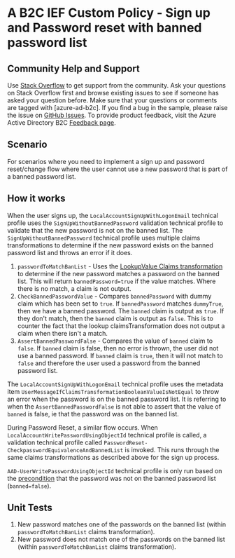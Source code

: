 # A B2C IEF Custom Policy - Sign up and Password reset with banned password list

## Community Help and Support
Use [Stack Overflow](https://stackoverflow.com/questions/tagged/azure-ad-b2c) to get support from the community. Ask your questions on Stack Overflow first and browse existing issues to see if someone has asked your question before. Make sure that your questions or comments are tagged with [azure-ad-b2c].
If you find a bug in the sample, please raise the issue on [GitHub Issues](https://github.com/azure-ad-b2c/samples/issues).
To provide product feedback, visit the Azure Active Directory B2C [Feedback page](https://feedback.azure.com/forums/169401-azure-active-directory?category_id=160596).

## Scenario
For scenarios where you need to implement a sign up and password reset/change flow where the user cannot use a new password that is part of a banned password list.

## How it works
When the user signs up, the `LocalAccountSignUpWithLogonEmail` technical profile uses the `SignUpWithoutBannedPassword` validation technical profile to validate that the new password is not on the banned list.
The `SignUpWithoutBannedPassword` technical profile uses multiple claims transformations to determine if the new password exists on the banned password list and throws an error if it does.
1. `passwordToMatchBanList` - Uses the [LookupValue Claims transformation](https://docs.microsoft.com/en-us/azure/active-directory-b2c/string-transformations#lookupvalue) to determine if the new password matches a password on the banned list. This will return `bannedPassword=true` if the value matches. Where there is no match, a claim is not output.
2. `CheckBannedPasswordValue` - Compares `bannedPassword` with dummy claim which has been set to `true`. If  `bannedPassword` matches `dummyTrue`, then we have a banned password. The `banned` claim is output as `true`.
If they don't match, then the `banned` claim is output as `false`. This is to counter the fact that the lookup claimsTransformation does not output a claim when there isn't a match.
3. `AssertBannedPasswordFalse` - Compares the value of `banned` claim to `false`. If `banned` claim is false, then no error is thrown, the user did not use a banned password. If `banned` claim is `true`, then it will not match to `false` and therefore the user used a password from the banned password list.

The `LocalAccountSignUpWithLogonEmail` technical profile uses the metadata item `UserMessageIfClaimsTransformationBooleanValueIsNotEqual` to throw an error when the password is on the banned password list. It is referring to when the `AssertBannedPasswordFalse` is not able to assert that the value of `banned` is false, ie that the password was on the banned list.

During Password Reset, a similar flow occurs. When `LocalAccountWritePasswordUsingObjectId` technical profile is called, a validation technical profile called `PasswordReset-CheckpasswordEquivalenceAndBannedList` is invoked. This runs through the same claims transformations as described above for the sign up process.

`AAD-UserWritePasswordUsingObjectId` technical profile is only run based on the [precondition](https://docs.microsoft.com/en-us/azure/active-directory-b2c/validation-technical-profile) that the password was not on the banned password list (`banned=false`).

## Unit Tests
1. New password matches one of the passwords on the banned list (within `passwordToMatchBanList` claims transformation).
2. New password does not match one of the passwords on the banned list (within `passwordToMatchBanList` claims transformation).
